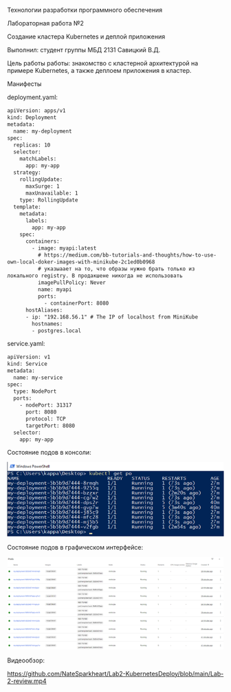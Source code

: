 Технологии разработки программного обеспечения

Лабораторная работа №2

Cоздание кластера Kubernetes и деплой приложения

Выполнил: студент группы МБД 2131 Савицкий В.Д.

Цель работы работы: знакомство с кластерной архитектурой на примере Kubernetes, а также деплоем приложения в кластер.

Манифесты

deployment.yaml:

    apiVersion: apps/v1
    kind: Deployment
    metadata:
      name: my-deployment
    spec:
      replicas: 10
      selector:
        matchLabels:
          app: my-app
      strategy:
        rollingUpdate:
          maxSurge: 1
          maxUnavailable: 1
        type: RollingUpdate
      template:
        metadata:
          labels:
            app: my-app
        spec:
          containers:
            - image: myapi:latest
              # https://medium.com/bb-tutorials-and-thoughts/how-to-use-own-local-doker-images-with-minikube-2c1ed0b0968
              # указыаает на то, что образы нужно брать только из локального registry. В продакшене никогда не использовать
              imagePullPolicy: Never 
              name: myapi
              ports:
                - containerPort: 8080
          hostAliases:
          - ip: "192.168.56.1" # The IP of localhost from MiniKube
            hostnames:
            - postgres.local
                   
service.yaml:

    apiVersion: v1
    kind: Service
    metadata:
      name: my-service
    spec:
      type: NodePort
      ports:
        - nodePort: 31317
          port: 8080
          protocol: TCP
          targetPort: 8080
      selector:
        app: my-app

Состояние подов в консоли:

![Image alt](https://github.com/NateSparkheart/Lab2-KubernetesDeploy/blob/main/Lab2-Consoleshot.png?raw=true)

Состояние подов в графическом интерфейсе:

![Image alt](https://github.com/NateSparkheart/Lab2-KubernetesDeploy/blob/main/Lab2-Dashboardshot.png?raw=true)

Видеообзор:

https://github.com/NateSparkheart/Lab2-KubernetesDeploy/blob/main/Lab-2-review.mp4
